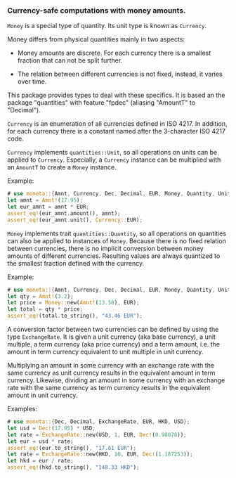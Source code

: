 ### Currency-safe computations with money amounts.

`Money` is a special type of quantity. Its unit type is known as `Currency`.

Money differs from physical quantities mainly in two aspects:

* Money amounts are discrete. For each currency there is a smallest fraction
  that can not be split further.

* The relation between different currencies is not fixed, instead, it varies
  over time.

This package provides types to deal with these specifics. It is based an the
package "quantities" with feature "fpdec" (aliasing "AmountT" to "Decimal").

`Currency` is an enumeration of all currencies defined in ISO 4217. In
addition, for each currency there is a constant named after the 3-character
ISO 4217 code.

`Currency` implements `quantities::Unit`, so all operations on units can be 
applied to `Currency`. Especially, a `Currency` instance can be multiplied 
with an `AmountT` to create a `Money` instance.

Example:

```rust
# use moneta::{Amnt, Currency, Dec, Decimal, EUR, Money, Quantity, Unit};
let amnt = Amnt!(17.95);
let eur_amnt = amnt * EUR;
assert_eq!(eur_amnt.amount(), amnt);
assert_eq!(eur_amnt.unit(), Currency::EUR);
```

`Money` implements trait `quantities::Quantity`, so all operations on
quantities can also be applied to instances of `Money`. Because there is no
fixed relation between currencies, there is no implicit conversion between
money amounts of different currencies. Resulting values are always quantized
to the smallest fraction defined with the currency.

Example:

```rust
# use moneta::{Amnt, Currency, Dec, Decimal, EUR, Money, Quantity, Unit};
let qty = Amnt!(3.2);
let price = Money::new(Amnt!(13.58), EUR);
let total = qty * price;
assert_eq!(total.to_string(), "43.46 EUR");
```

A conversion factor between two currencies can be defined by using the
type `ExchangeRate`. It is given a unit currency (aka base currency), a unit
multiple, a term currency (aka price currency) and a term amount, i.e. the
amount in term currency equivalent to unit multiple in unit currency.

Multiplying an amount in some currency with an exchange rate with the same
currency as unit currency results in the equivalent amount in term currency.
Likewise, dividing an amount in some currency with an exchange rate with the
same currency as term currency results in the equivalent amount in unit
currency.

Examples:

```rust
# use moneta::{Dec, Decimal, ExchangeRate, EUR, HKD, USD};
let usd = Dec!(17.95) * USD;
let rate = ExchangeRate::new(USD, 1, EUR, Dec!(0.98078));
let eur = usd * rate;
assert_eq!(eur.to_string(), "17.61 EUR");
let rate = ExchangeRate::new(HKD, 10, EUR, Dec!(1.187253));
let hkd = eur / rate;
assert_eq!(hkd.to_string(), "148.33 HKD");
```
